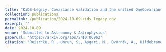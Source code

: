```yaml
---
title: "KiDS-Legacy: Covariance validation and the unified OneCovariance framework for projected large-scale structure observables"
collection: publications
permalink: /publication/2024-10-09-kids_legacy_cov
excerpt: ''
date: 2024-10-09
venue: 'Submitted to Astronomy & Astrophysics'
paperurl: 'https://arxiv.org/abs/2410.06962'
citation: 'Reischke, R., Unruh, S., Asgari, M., Dvornik, A., Hildebrandt, H., Joachimi, B., ... & Tröster, T. (2024). KiDS-Legacy: Covariance validation and the unified OneCovariance framework for projected large-scale structure observables. arXiv preprint arXiv:2410.06962.'
---
```

